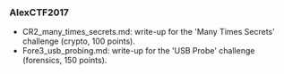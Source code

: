 ### AlexCTF2017

- CR2_many_times_secrets.md: write-up for the 'Many Times Secrets' challenge (crypto, 100 points).
- Fore3_usb_probing.md: write-up for the 'USB Probe' challenge (forensics, 150 points).
